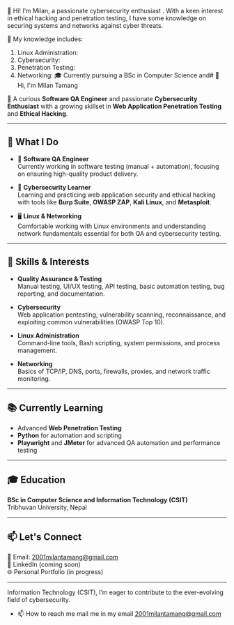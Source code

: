 👋 Hi! I’m Milan, a passionate cybersecurity enthusiast . With a keen interest in ethical hacking and penetration testing, I have some knowledge on securing systems and networks against cyber threats.

🔐 My knowledge includes:

1) Linux Administration: 
2) Cybersecurity: 
3) Penetration Testing: 
4) Networking: 
🎓 Currently pursuing a BSc in Computer Science and# 👋 Hi, I'm Milan Tamang

🎯 A curious **Software QA Engineer** and passionate **Cybersecurity Enthusiast** with a growing skillset in **Web Application Penetration Testing** and **Ethical Hacking**.

---

## 💼 What I Do

- 🧪 **Software QA Engineer**  
  Currently working in software testing (manual + automation), focusing on ensuring high-quality product delivery.

- 🔐 **Cybersecurity Learner**  
  Learning and practicing web application security and ethical hacking with tools like **Burp Suite**, **OWASP ZAP**, **Kali Linux**, and **Metasploit**.

- 🖥️ **Linux & Networking**  
  Comfortable working with Linux environments and understanding network fundamentals essential for both QA and cybersecurity testing.

---

## 🧠 Skills & Interests

- **Quality Assurance & Testing**  
  Manual testing, UI/UX testing, API testing, basic automation testing, bug reporting, and documentation.

- **Cybersecurity**  
  Web application pentesting, vulnerability scanning, reconnaissance, and exploiting common vulnerabilities (OWASP Top 10).

- **Linux Administration**  
  Command-line tools, Bash scripting, system permissions, and process management.

- **Networking**  
  Basics of TCP/IP, DNS, ports, firewalls, proxies, and network traffic monitoring.

---

## 📚 Currently Learning

- Advanced **Web Penetration Testing**
- **Python** for automation and scripting
- **Playwright** and **JMeter** for advanced QA automation and performance testing

---

## 🎓 Education

**BSc in Computer Science and Information Technology (CSIT)**  
Tribhuvan University, Nepal

---

## 📫 Let's Connect

📧 Email: [2001milantamang@gmail.com](mailto:2001milantamang@gmail.com)  
🔗 LinkedIn (coming soon)  
🌐 Personal Portfolio (in progress)

---

<!---
MEELAN2001/MEELAN2001 is a ✨ special ✨ repository because its `README.md` (this file) appears on your GitHub profile.
You can click the Preview link to take a look at your changes.
--->
 Information Technology (CSIT), I’m eager to contribute to the ever-evolving field of cybersecurity.

- 📫 How to reach me mail me in my email 2001milantamang@gmail.com

<!---
MEELAN2001/MEELAN2001 is a ✨ special ✨ repository because its `README.md` (this file) appears on your GitHub profile.
You can click the Preview link to take a look at your changes.
--->
